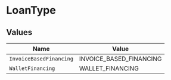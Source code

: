 # LoanType


## Values

| Name                    | Value                   |
| ----------------------- | ----------------------- |
| `InvoiceBasedFinancing` | INVOICE_BASED_FINANCING |
| `WalletFinancing`       | WALLET_FINANCING        |